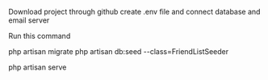 Download project through github
create .env file and connect database and email server

Run this command

php artisan migrate
php artisan db:seed --class=FriendListSeeder

php artisan serve
